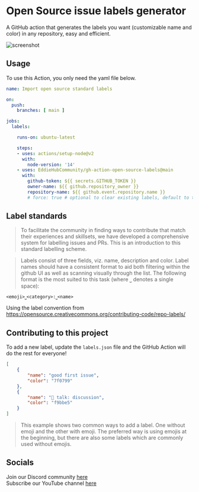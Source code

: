 # Open Source issue labels generator

A GitHub action that generates the labels you want (customizable name and color) in any repository, easy and efficient.

![screenshot](https://user-images.githubusercontent.com/624760/113267767-9e331c00-92ce-11eb-8e47-efb02d3c7fa2.png)

## Usage

To use this Action, you only need the yaml file below.

```yaml
name: Import open source standard labels

on:
  push:
    branches: [ main ]

jobs:
  labels:

    runs-on: ubuntu-latest

    steps:
    - uses: actions/setup-node@v2
      with:
        node-version: '14'
    - uses: EddieHubCommunity/gh-action-open-source-labels@main
      with:
        github-token: ${{ secrets.GITHUB_TOKEN }}
        owner-name: ${{ github.repository_owner }}
        repository-name: ${{ github.event.repository.name }}
        # force: true # optional to clear existing labels, default to true
```

## Label standards

> To facilitate the community in finding ways to contribute that match their experiences and skillsets, we have developed a comprehensive system for labelling issues and PRs. This is an introduction to this standard labelling scheme.

> Labels consist of three fields, viz. name, description and color. Label names should have a consistent format to aid both filtering within the github UI as well as scanning visually through the list. The following format is the most suited to this task (where ⎵ denotes a single space):

```
<emoji>⎵<category>:⎵<name>
```

Using the label convention from https://opensource.creativecommons.org/contributing-code/repo-labels/

## Contributing to this project

To add a new label, update the `labels.json` file and the GitHub Action will do the rest for everyone!

```json
[
    {
        "name": "good first issue",
        "color": "7f0799"
    },
    {
        "name": "💬 talk: discussion",
        "color": "f9bbe5"
    } 
]
```

> This example shows two common ways to add a label. One without emoji and the other with emoji. The preferred way is using emojis at the beginning, but there are also some labels which are commonly used without emojis.

## Socials

Join our Discord community [here](http://discord.eddiehub.org)   
Subscribe our YouTube channel [here](https://www.youtube.com/user/eddiejaoude)
